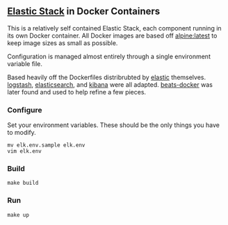 ## [Elastic Stack](https://www.elastic.co/products) in Docker Containers

This is a relatively self contained Elastic Stack, each component running in its
own Docker container. All Docker images are based off
[alpine:latest](https://hub.docker.com/_/alpine/) to keep image sizes as small
as possible.

Configuration is managed almost entirely through a single environment variable
file.

Based heavily off the Dockerfiles distribrubted by
[elastic](https://github.com/elastic) themselves.
[logstash](https://github.com/elastic/logstash-docker),
[elasticsearch](https://github.com/elastic/elasticsearch-docker), and
[kibana](https://github.com/elastic/kibana-docker) were all adapted.
[beats-docker](https://github.com/elastic/beats-docker) was later found and used
to help refine a few pieces.

### Configure

Set your environment variables. These should be the only things you have to
modify.

```shell
mv elk.env.sample elk.env
vim elk.env
```

### Build

```shell
make build
```

### Run

```shell
make up
```
